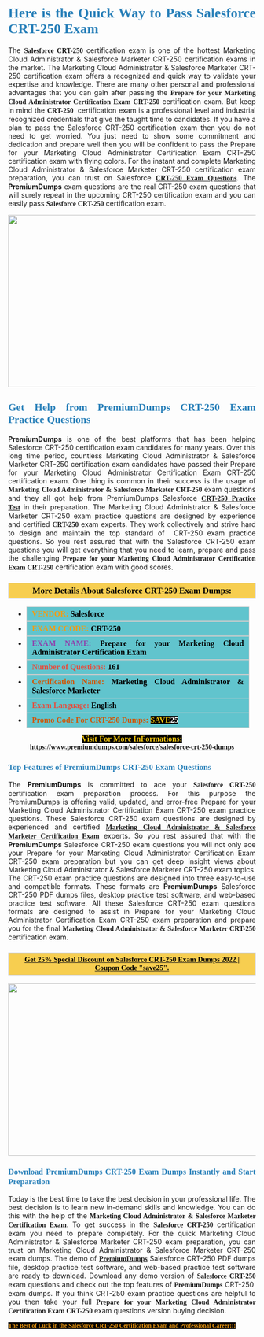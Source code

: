 <h1 style="text-align: justify;"><span style="color:#2980b9;"><span style="font-family:Georgia,serif;"><strong>Here is the Quick Way to Pass Salesforce CRT-250 Exam</strong></span></span></h1>

<p style="text-align: justify;">The <span style="font-family:Georgia,serif;"><strong>Salesforce CRT-250</strong></span> certification exam is one of the hottest Marketing Cloud Administrator & Salesforce Marketer CRT-250 certification exams in the market. The Marketing Cloud Administrator & Salesforce Marketer CRT-250 certification exam offers a recognized and quick way to validate your expertise and knowledge. There are many other personal and professional advantages that you can gain after passing the <span style="font-family:Georgia,serif;"><strong>Prepare for your Marketing Cloud Administrator Certification Exam CRT-250</strong></span> certification exam. But keep in mind the <span style="font-family:Georgia,serif;"><strong>CRT-250 </strong></span> certification exam is a professional level and industrial recognized credentials that give the taught time to candidates. If you have a plan to pass the Salesforce CRT-250 certification exam then you do not need to get worried. You just need to show some commitment and dedication and prepare well then you will be confident to pass the Prepare for your Marketing Cloud Administrator Certification Exam CRT-250 certification exam with flying colors. For the instant and complete Marketing Cloud Administrator & Salesforce Marketer CRT-250 certification exam preparation, you can trust on Salesforce <span style="font-family:Georgia,serif;"><strong><a href="https://www.premiumdumps.com/salesforce/salesforce-crt-250-dumps">CRT-250 Exam Questions</a></strong></span>. The <strong>PremiumDumps</strong> exam questions are the real CRT-250 exam questions that will surely repeat in the upcoming CRT-250 certification exam and you can easily pass <span style="font-family:Georgia,serif;"><strong>Salesforce CRT-250</strong></span> certification exam.</p>

<p style="text-align: center;"><a href="https://www.premiumdumps.com/salesforce/salesforce-crt-250-dumps"><img alt="" src="https://i.imgur.com/VJaqCPg.jpeg" style="width: 700px; height: 350px;" /></a></p>

<h2 style="text-align: justify;"><span style="color:#2980b9;"><span style="font-family:Georgia,serif;"><strong>Get Help from PremiumDumps CRT-250 Exam Practice Questions</strong> </span></span></h2>

<p style="text-align: justify;"><span style="font-size:14px;"><strong>PremiumDumps</strong></span> is one of the best platforms that has been helping Salesforce CRT-250 certification exam candidates for many years. Over this long time period, countless Marketing Cloud Administrator & Salesforce Marketer CRT-250 certification exam candidates have passed their Prepare for your Marketing Cloud Administrator Certification Exam CRT-250 certification exam. One thing is common in their success is the usage of<span style="font-family:Georgia,serif;"><strong> Marketing Cloud Administrator & Salesforce Marketer CRT-250 </strong></span>exam questions and they all got help from PremiumDumps Salesforce <a href="https://www.premiumdumps.com/salesforce/salesforce-crt-250-dumps"><span style="font-family:Georgia,serif;"><strong>CRT-250 Practice Test</strong></span></a> in their preparation. The Marketing Cloud Administrator & Salesforce Marketer CRT-250 exam practice questions are designed by experience and certified <span style="font-family:Georgia,serif;"><strong> CRT-250</strong></span> exam experts. They work collectively and strive hard to design and maintain the top standard of  CRT-250<strong> </strong>exam practice questions. So you rest assured that with the Salesforce CRT-250 exam questions you will get everything that you need to learn, prepare and pass the challenging<span style="font-family:Georgia,serif;"><strong> Prepare for your Marketing Cloud Administrator Certification Exam CRT-250</strong></span> certification exam with good scores.</p>

<h3 style="background: #f7ce50; border: 1px solid rgb(204, 204, 204); padding: 5px 10px; text-align: center;"><span style="font-family:Georgia,serif;"><u><u><span style="color:#000000;"><span style="font-size:11pt"><span style="line-height:normal"><b><span style="font-size:13.0pt"><span cambria="">More Details About Salesforce CRT-250 Exam Dumps:</span></span></b></span></span></span></u></u></span></h3>

<ul>
	<li style="margin:0cm 10pt">
	<div style="background:#61c4cd; border: 1px solid rgb(204, 204, 204); padding: 5px 10px; text-align: justify;"><span style="font-family:Georgia,serif;"><span style="font-size:11pt"><span style="line-height:normal"><b><span style="font-size:12.0pt"><span new="" roman="" times=""><span style="color:#f39c12;">VENDOR:</span> <span style="color:#000000;">Salesforce</span></span></span></b></span></span></span></div>
	</li>
	<li style="margin:0cm 10pt">
	<div style="background: #61c4cd; border: 1px solid rgb(204, 204, 204); padding: 5px 10px; text-align: justify;"><span style="font-family:Georgia,serif;"><span style="font-size:11pt"><span style="line-height:normal"><b><span style="font-size:12.0pt"><span new="" roman="" times=""><span style="color:#f39c12;">EXAM CCODE:</span> <span style="color:#000000;">CRT-250</span></span></span></b></span></span></span></div>
	</li>
	<li style="margin:0cm 10pt">
	<div style="background: #61c4cd; border: 1px solid rgb(204, 204, 204); padding: 5px 10px; text-align: justify;"><span style="font-family:Georgia,serif;"><span style="font-size:11pt"><span style="line-height:normal"><b><span style="font-size:12.0pt"><span new="" roman="" times=""><span style="color:#8e44ad;">EXAM NAME:</span> <span style="color:#000000;">Prepare for your Marketing Cloud Administrator Certification Exam</span></span></span></b></span></span></span></div>
	</li>
	<li style="margin:0cm 10pt">
	<div style="background: #61c4cd; border: 1px solid rgb(204, 204, 204); padding: 5px 10px;"><span style="font-family:Georgia,serif;"><span style="font-size:11pt"><span style="line-height:normal"><b><span style="font-size:12.0pt"><span new="" roman="" times=""><span style="color:#e74c3c;">Number of Questions:</span><span style="color:#000000;"><span style="color:#f1c40f;"> </span>161</span></span></span></b></span></span></span></div>
	</li>
	<li style="margin:0cm 10pt">
	<div style="background: #61c4cd; border: 1px solid rgb(204, 204, 204); padding: 5px 10px; text-align: justify;"><span style="font-family:Georgia,serif;"><span style="font-size:11pt"><span style="line-height:normal"><b><span style="font-size:12.0pt"><span new="" roman="" times=""><span style="color:#d35400;">Certification Name:</span> <span style="color:#000000;">Marketing Cloud Administrator & Salesforce Marketer</span></span></span></b></span></span></span></div>
	</li>
	<li style="margin:0cm 10pt">
	<div style="background: #61c4cd; border: 1px solid rgb(204, 204, 204); padding: 5px 10px; text-align: justify;"><span style="font-family:Georgia,serif;"><span style="font-size:11pt"><span style="line-height:normal"><b><span style="font-size:12.0pt"><span new="" roman="" times=""><span style="color:#e74c3c;">Exam Language:</span> <span style="color:#000000;">English</span></span></span></b></span></span></span></div>
	</li>
	<li style="margin:0cm 10pt">
	<div style="background: #61c4cd; border: 1px solid rgb(204, 204, 204); padding: 5px 10px;"><span style="font-family:Georgia,serif;"><span style="font-size:11pt"><span style="line-height:normal"><b><span style="font-size:12.0pt"><span new="" roman="" times=""><span style="color:#d35400;">Promo Code For CRT-250 Dumps:</span><span style="color:#f1c40f;"> <span style="background-color:#000000;">SAVE</span></span><span style="color:#ffffff;"><span style="background-color:#000000;">25</span></span></span></span></b></span></span></span></div>
	</li>
</ul>

<p style="text-align: center;"><span style="font-family:Georgia,serif;"><strong><span style="font-size:16px;"><span style="color:#f1c40f;"><span style="background-color:#000000;">Visit For More InFormations:</span></span></span> <a href="https://www.premiumdumps.com/salesforce/salesforce-crt-250-dumps">https://www.premiumdumps.com/salesforce/salesforce-crt-250-dumps</a></strong></span></p>

<h3 style="text-align: justify;"><span style="color:#2980b9;"><span style="font-family:Georgia,serif;"><span style="font-family:Georgia,serif;"><strong>Top Features of PremiumDumps CRT-250 Exam Questions</strong></span></span></span></h3>

<p style="text-align: justify;">The <span style="font-size:14px;"><strong>PremiumDumps</strong></span> is committed to ace your<span style="font-family:Georgia,serif;"><strong> Salesforce CRT-250</strong></span> certification exam preparation process. For this purpose the PremiumDumps is offering valid, updated, and error-free Prepare for your Marketing Cloud Administrator Certification Exam CRT-250 exam practice questions. These Salesforce CRT-250 exam questions are designed by experienced and certified <a href="https://www.premiumdumps.com/salesforce/marketing-cloud-administrator-dumps"><span style="font-family:Georgia,serif;"><strong>Marketing Cloud Administrator & Salesforce Marketer Certification Exam</strong></span></a> experts. So you rest assured that with the <span style="font-size:14px;"><strong>PremiumDumps </strong></span>Salesforce CRT-250 exam questions you will not only ace your Prepare for your Marketing Cloud Administrator Certification Exam CRT-250 exam preparation but you can get deep insight views about Marketing Cloud Administrator & Salesforce Marketer CRT-250 exam topics. The CRT-250 exam practice questions are designed into three easy-to-use and compatible formats. These formats are <strong>PremiumDumps</strong> Salesforce CRT-250 PDF dumps files, desktop practice test software, and web-based practice test software. All these Salesforce CRT-250 exam questions formats are designed to assist in Prepare for your Marketing Cloud Administrator Certification Exam CRT-250 exam preparation and prepare you for the final <span style="font-family:Georgia,serif;"><strong>Marketing Cloud Administrator & Salesforce Marketer CRT-250</strong></span> certification exam.</p>

<h3 style="background: rgb(247, 206, 80); border: 1px solid rgb(204, 204, 204); padding: 5px 10px; text-align: center;"><span style="font-family:Georgia,serif;"><u><span style="color:#000000;"><span style="font-size:11pt;"><span style="line-height:normal;"><b><span cambria="">Get 25% Special Discount on Salesforce CRT-250 Exam Dumps 2022 | Coupon Code "save25".</span></b></span></span></span></u></span></h3>

<p style="text-align: center;"><strong><a href="https://www.premiumdumps.com/salesforce/salesforce-crt-250-dumps"><img alt="" src="https://i.imgur.com/F18GQwv.jpeg" style="width: 700px; height: 350px;" /></a></strong></p>

<h3 style="text-align: justify;"><span style="color:#2980b9;"><span style="font-family:Georgia,serif;"><span style="font-family:Georgia,serif;"><strong>Download PremiumDumps CRT-250 Exam Dumps Instantly and Start Preparation</strong></span></span></span></h3>

<p style="text-align: justify;">Today is the best time to take the best decision in your professional life. The best decision is to learn new in-demand skills and knowledge. You can do this with the help of the <span style="font-family:Georgia,serif;"><strong>Marketing Cloud Administrator & Salesforce Marketer Certification Exam</strong></span>. To get success in the <strong><span style="font-family:Georgia,serif;">Salesforce CRT-250</span></strong> certification exam you need to prepare completely. For the quick Marketing Cloud Administrator & Salesforce Marketer CRT-250 exam preparation, you can trust on Marketing Cloud Administrator & Salesforce Marketer CRT-250 exam dumps. The demo of <a href="https://www.premiumdumps.com/"><span style="font-family:Georgia,serif;"><strong><span style="font-size:14px;">PremiumDumps</span></strong></span></a> Salesforce CRT-250 PDF dumps file, desktop practice test software, and web-based practice test software are ready to download. Download any demo version of <span style="font-family:Georgia,serif;"><strong>Salesforce CRT-250</strong></span> exam questions and check out the top features of <span style="font-size:14px;"><span style="font-family:Georgia,serif;"><strong>PremiumDumps</strong></span></span> CRT-250  exam dumps. If you think CRT-250 exam practice questions are helpful to you then take your full<span style="font-family:Georgia,serif;"><strong> Prepare for your Marketing Cloud Administrator Certification Exam CRT-250 </strong></span>exam questions version buying decision.</p>

<p style="text-align: justify;"><span style="color:#f39c12;"><span style="font-size:12px;"><span style="font-family:Georgia,serif;"><strong><span style="background-color:#000000;">The Best of Luck in the Salesforce CRT-250 Certification Exam and Professional Career!!!</span></strong></span></span></span></p>
